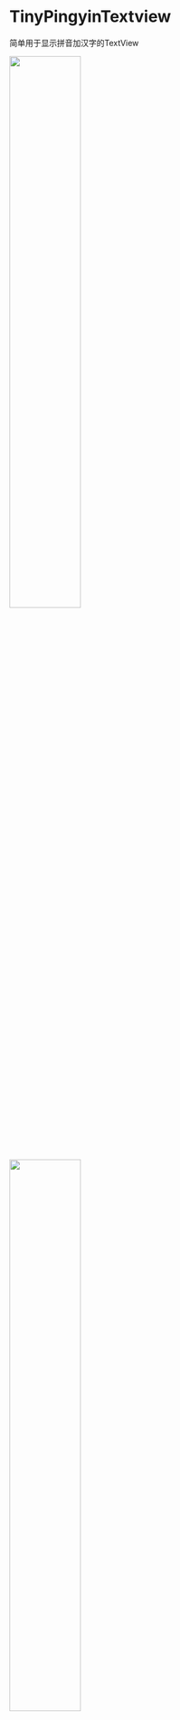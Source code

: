 # TinyPingyinTextview
<p>简单用于显示拼音加汉字的TextView</p>
<a target="_blank" href="https://camo.githubusercontent.com/582cb6dd69f1a474dc009c8b1ea08410f9166c33/68747470733a2f2f696d61676573323031382e636e626c6f67732e636f6d2f626c6f672f3539363330362f3230313830342f3539363330362d32303138303430383136343434393331372d323039343134393132322e706e67"><img src="https://camo.githubusercontent.com/582cb6dd69f1a474dc009c8b1ea08410f9166c33/68747470733a2f2f696d61676573323031382e636e626c6f67732e636f6d2f626c6f672f3539363330362f3230313830342f3539363330362d32303138303430383136343434393331372d323039343134393132322e706e67" alt="" data-canonical-src="https://images2018.cnblogs.com/blog/596306/201804/596306-20180408164449317-2094149122.png" style="width:50%;"></a>
<a target="_blank" href="https://camo.githubusercontent.com/6f223bed822718886bede54486f2d8b77124c615/68747470733a2f2f696d61676573323031382e636e626c6f67732e636f6d2f626c6f672f3539363330362f3230313830342f3539363330362d32303138303430383136343435323936372d313037313838303232352e706e67"><img src="https://camo.githubusercontent.com/6f223bed822718886bede54486f2d8b77124c615/68747470733a2f2f696d61676573323031382e636e626c6f67732e636f6d2f626c6f672f3539363330362f3230313830342f3539363330362d32303138303430383136343435323936372d313037313838303232352e706e67" alt="" data-canonical-src="https://images2018.cnblogs.com/blog/596306/201804/596306-20180408164452967-1071880225.png" style="width:50%;"></a>
